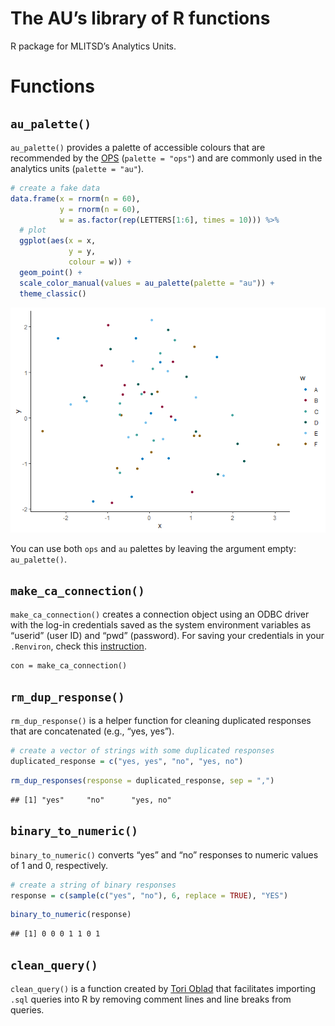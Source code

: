 The AU’s library of R functions
================

R package for MLITSD’s Analytics Units.

# Functions

## `au_palette()`

`au_palette()` provides a palette of accessible colours that are
recommended by the [OPS](https://intra.ontario.ca/tbs/ontario-logo)
(`palette = "ops"`) and are commonly used in the analytics units
(`palette = "au"`).

``` r
# create a fake data 
data.frame(x = rnorm(n = 60),
           y = rnorm(n = 60),
           w = as.factor(rep(LETTERS[1:6], times = 10))) %>%
  # plot 
  ggplot(aes(x = x,
             y = y,
             colour = w)) +
  geom_point() +
  scale_color_manual(values = au_palette(palette = "au")) +
  theme_classic()
```

![](README_files/figure-gfm/unnamed-chunk-1-1.png)<!-- -->

You can use both `ops` and `au` palettes by leaving the argument empty:
`au_palette()`.

## `make_ca_connection()`

`make_ca_connection()` creates a connection object using an ODBC driver
with the log-in credentials saved as the system environment variables as
“userid” (user ID) and “pwd” (password). For saving your credentials in
your `.Renviron`, check this
[instruction](https://github.com/ETDAU/aulib/blob/main/vignettes/odbc-credentials.Rmd).

    con = make_ca_connection()

## `rm_dup_response()`

`rm_dup_response()` is a helper function for cleaning duplicated
responses that are concatenated (e.g., “yes, yes”).

``` r
# create a vector of strings with some duplicated responses
duplicated_response = c("yes, yes", "no", "yes, no")
```

``` r
rm_dup_responses(response = duplicated_response, sep = ",")
```

    ## [1] "yes"     "no"      "yes, no"

## `binary_to_numeric()`

`binary_to_numeric()` converts “yes” and “no” responses to numeric
values of 1 and 0, respectively.

``` r
# create a string of binary responses
response = c(sample(c("yes", "no"), 6, replace = TRUE), "YES")
```

``` r
binary_to_numeric(response)
```

    ## [1] 0 0 0 1 1 0 1

## `clean_query()`

`clean_query()` is a function created by [Tori
Oblad](https://stackoverflow.com/a/58446028) that facilitates importing
`.sql` queries into R by removing comment lines and line breaks from
queries.
